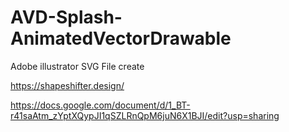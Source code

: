 # AVD-Splash-AnimatedVectorDrawable

Adobe illustrator SVG File create 

https://shapeshifter.design/

https://docs.google.com/document/d/1_BT-r41saAtm_zYptXQypJI1qSZLRnQpM6juN6X1BJI/edit?usp=sharing
